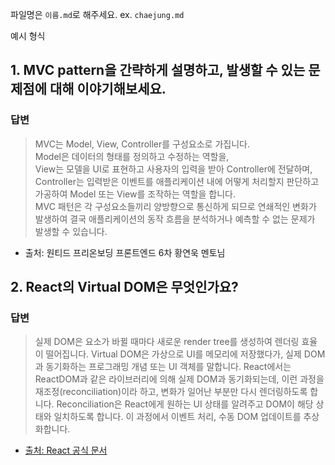 파일명은 `이름.md`로 해주세요. ex. `chaejung.md`

예시 형식

## 1. MVC pattern을 간략하게 설명하고, 발생할 수 있는 문제점에 대해 이야기해보세요.

### 답변

> MVC는 Model, View, Controller를 구성요소로 가집니다.<br>
> Model은 데이터의 형태를 정의하고 수정하는 역할을,<br>
> View는 모델을 UI로 표현하고 사용자의 입력을 받아 Controller에 전달하며,<br>
> Controller는 입력받은 이벤트를 애플리케이션 내에 어떻게 처리할지 판단하고 가공하여 Model 또는 View를 조작하는 역할을 합니다.<br>
> MVC 패턴은 각 구성요소들끼리 양방향으로 통신하게 되므로 연쇄적인 변화가 발생하여 결국 애플리케이션의 동작 흐름을 분석하거나 예측할 수 없는 문제가 발생할 수 있습니다.

- 출처: 원티드 프리온보딩 프론트엔드 6차 황연욱 멘토님

## 2. React의 Virtual DOM은 무엇인가요?

### 답변

> 실제 DOM은 요소가 바뀔 때마다 새로운 render tree를 생성하여 렌더링 효율이 떨어집니다.
> Virtual DOM은 가상으로 UI를 메모리에 저장했다가, 실제 DOM과 동기화하는 프로그래밍 개념 또는 UI 객체를 말합니다.
> React에서는 ReactDOM과 같은 라이브러리에 의해 실제 DOM과 동기화되는데,
> 이런 과정을 재조정(reconciliation)이라 하고, 변화가 일어난 부분만 다시 렌더링하도록 합니다.
> Reconciliation은 React에게 원하는 UI 상태를 알려주고 DOM이 해당 상태와 일치하도록 합니다.
> 이 과정에서 이벤트 처리, 수동 DOM 업데이트를 추상화합니다.

- [출처: React 공식 문서](https://ko.reactjs.org/docs/faq-internals.html#gatsby-focus-wrapper)
